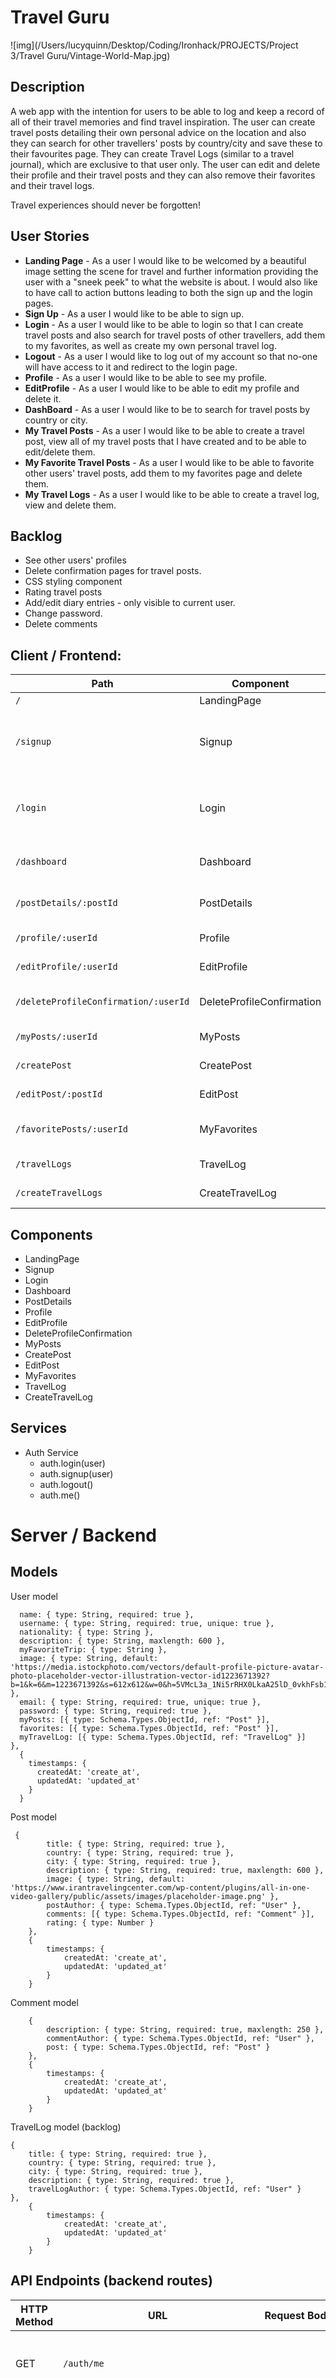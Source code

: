 # Travel Guru

![img](/Users/lucyquinn/Desktop/Coding/Ironhack/PROJECTS/Project 3/Travel Guru/Vintage-World-Map.jpg)

## Description

A web app with the intention for users to be able to log and keep a record of all of their travel memories and find travel inspiration.  The user can create travel posts detailing their own personal advice on the location and also they can search for other travellers' posts by country/city and save these to their favourites page.  They can create Travel Logs (similar to a travel journal), which are exclusive to that user only. The user can edit and delete their profile and their travel posts and they can also remove their favorites and their travel logs.  

Travel experiences should never be forgotten!

## User Stories

- **Landing Page** - As a user I would like to be welcomed by a beautiful image setting the scene for travel and further information providing the user with a "sneek peek" to what the website is about. I would also like to have call to action buttons leading to both the sign up and the login pages. 
- **Sign Up** - As a user I would like to be able to sign up.
- **Login** - As a user I would like to be able to login so that I can create travel posts and also search for travel posts of other travellers, add them to my favorites, as well as create my own personal travel log.
- **Logout** - As a user I would like to log out of my account so that no-one will have access to it and redirect to the login page.
- **Profile** - As a user I would like to be able to see my profile.
- **EditProfile** - As a user I would like to be able to edit my profile and delete it.
- **DashBoard** - As a user I would like to be to search for travel posts by country or city.
- **My Travel Posts** - As a user I would like to be able to create a travel post, view all of my travel posts that I have created and to be able to edit/delete them.
- **My Favorite Travel Posts** - As a user I would like to be able to favorite other users' travel posts, add them to my favorites page and delete them.
- **My Travel Logs** - As a user I would like to be able to create a travel log, view and delete them.

## Backlog

- See other users' profiles
- Delete confirmation pages for travel posts.
- CSS styling component
- Rating travel posts
- Add/edit diary entries - only visible to current user.
- Change password.
- Delete comments

## Client / Frontend:

| Path                                 | Component                 | Permissions                | Behaviour                                                    |
| ------------------------------------ | ------------------------- | -------------------------- | ------------------------------------------------------------ |
| `/`                                  | LandingPage               | Public `<Route>`           | Landing Page                                                 |
| `/signup`                            | Signup                    | anon only `<AnonRoute>`    | Signup form, link to login, navigate to homepage after signup. |
| `/login`                             | Login                     | anon only `<AnonRoute>`    | Login form, link to signup, navigate to homepage after login. |
| `/dashboard`                         | Dashboard                 | user only `<PrivateRoute>` | Search for travel posts by country/city.                     |
| `/postDetails/:postId`               | PostDetails               | user only `<PrivateRoute>` | See the specific travel post page.                           |
| `/profile/:userId`                   | Profile                   | user only `<PrivateRoute>` | Shows your profile page.                                     |
| `/editProfile/:userId`               | EditProfile               | user only `<PrivateRoute>` | Edit your profile.                                           |
| `/deleteProfileConfirmation/:userId` | DeleteProfileConfirmation | user only `<PrivateRoute>` | Delete your profile reconfirmation.                          |
| `/myPosts/:userId`                   | MyPosts                   | user only `<PrivateRoute>` | Shows all your travels posts.                                |
| `/createPost`                        | CreatePost                | user only `<PrivateRoute>` | Create a travel post.                                        |
| `/editPost/:postId`                  | EditPost                  | user only `<PrivateRoute>` | Edit a specific travel post.                                 |
| `/favoritePosts/:userId`             | MyFavorites               | user only `<PrivateRoute>` | Shows all your favorite travel posts.                        |
| `/travelLogs`                        | TravelLog                 | user only `<PrivateRoute>` | Shows all your Travel Logs.                                  |
| `/createTravelLogs`                  | CreateTravelLog           | user only `<PrivateRoute>` | Create a travel log.                                         |

## Components

- LandingPage
- Signup
- Login
- Dashboard
- PostDetails
- Profile
- EditProfile
- DeleteProfileConfirmation
- MyPosts
- CreatePost
- EditPost
- MyFavorites
- TravelLog
- CreateTravelLog

## Services

- Auth Service
  - auth.login(user)
  - auth.signup(user)
  - auth.logout()
  - auth.me()

# Server / Backend

## Models

User model

```
  name: { type: String, required: true },
  username: { type: String, required: true, unique: true },
  nationality: { type: String },
  description: { type: String, maxlength: 600 },
  myFavoriteTrip: { type: String },
  image: { type: String, default: 'https://media.istockphoto.com/vectors/default-profile-picture-avatar-photo-placeholder-vector-illustration-vector-id1223671392?b=1&k=6&m=1223671392&s=612x612&w=0&h=5VMcL3a_1Ni5rRHX0LkaA25lD_0vkhFsb1iVm1HKVSQ=' },
  email: { type: String, required: true, unique: true },
  password: { type: String, required: true },
  myPosts: [{ type: Schema.Types.ObjectId, ref: "Post" }],
  favorites: [{ type: Schema.Types.ObjectId, ref: "Post" }],
  myTravelLog: [{ type: Schema.Types.ObjectId, ref: "TravelLog" }]
},
  {
    timestamps: {
      createdAt: 'create_at',
      updatedAt: 'updated_at'
    }
  }

```

Post model

```
 {
        title: { type: String, required: true },
        country: { type: String, required: true },
        city: { type: String, required: true },
        description: { type: String, required: true, maxlength: 600 },
        image: { type: String, default: 'https://www.irantravelingcenter.com/wp-content/plugins/all-in-one-video-gallery/public/assets/images/placeholder-image.png' },
        postAuthor: { type: Schema.Types.ObjectId, ref: "User" },
        comments: [{ type: Schema.Types.ObjectId, ref: "Comment" }],
        rating: { type: Number }
    },
    {
        timestamps: {
            createdAt: 'create_at',
            updatedAt: 'updated_at'
        }
    }
```

Comment model

```
    {
        description: { type: String, required: true, maxlength: 250 },
        commentAuthor: { type: Schema.Types.ObjectId, ref: "User" },
        post: { type: Schema.Types.ObjectId, ref: "Post" }
    },
    {
        timestamps: {
            createdAt: 'create_at',
            updatedAt: 'updated_at'
        }
    }
```

TravelLog model (backlog)

```
{
    title: { type: String, required: true },
    country: { type: String, required: true },
    city: { type: String, required: true },
    description: { type: String, required: true },
    travelLogAuthor: { type: Schema.Types.ObjectId, ref: "User" }
},
    {
        timestamps: {
            createdAt: 'create_at',
            updatedAt: 'updated_at'
        }
    }
```



## API Endpoints (backend routes)

| HTTP Method | URL                                     | Request Body                                                 | Success status | Error Status | Description                                                  |
| ----------- | --------------------------------------- | ------------------------------------------------------------ | -------------- | ------------ | ------------------------------------------------------------ |
| GET         | `/auth/me`                              |                                                              | 200            | 401          | Check if user is logged in on every reload.                  |
| POST        | `/auth/signup`                          | {name, username,  email, password, image}                    | 201            | 404          | Checks if fields not empty (422) and user not exists (409), then create user with encrypted password, and store user in session. |
| POST        | `/auth/login`                           | {username, password}                                         | 200            | 401          | Checks if fields not empty (422), if user exists (404), and if password matches (404), then stores user in session. |
| GET         | `/auth/logout`                          |                                                              | 204            | 400          | Logs out the user.                                           |
| GET         | `/api/dashboard`                        |                                                              | 200            | 400          | Search for travel posts by country/city and display them.    |
| GET         | `/api/profile/:userId`                  |                                                              | 200            | 404          | Displays user profile.                                       |
| PUT         | `/api/editProfile/:userId`              | {name, username, nationality, myFavoriteTrip, description, image} | 200            | 404          | Edit profile.                                                |
| DELETE      | `/api/deleteProfileConfirmaton/:userId` |                                                              | 200            | 404          | Delete user profile account.                                 |
| GET         | `/api/post/:postId`                     |                                                              | 200            | 400          | Displays the selected travel post.                           |
| GET         | `/api/myPosts/:userId`                  |                                                              | 200            | 404          | Displays user's travel posts.                                |
| POST        | `/api/createPost`                       | {title, country, city, image, description}                   | 201            | 404          | Create travel post.                                          |
| PUT         | `/api/editPost/:postId`                 | {title, country, city, image, description}                   | 200            | 400          | Update travel post information.                              |
| DELETE      | `/api/deletePost/:postId`               |                                                              | 200            | 404          | Delete specific travel post.                                 |
| GET         | `/api/favoritePosts/:userId`            |                                                              | 200            | 404          | Displays user's favorite travel posts.                       |
| POST        | `/api/favoritePost/add/:postId/:userId` |                                                              | 200            | 404          | Add selected travel post to users' favorites.                |
| DELETE      | `/api/deleteFavorite/:favoritePostId`   |                                                              | 200            | 404          | Delete specific favorite post.                               |
| POST        | `/api/createComment/:postId`            | {description}                                                | 201            | 404          | Create a comment.                                            |
| GET         | `/api/travelLogs`                       |                                                              | 200            | 404          | Display the travelLogs.                                      |
| POST        | `/api/createTravelLog`                  | {title, country, city, description}                          | 201            | 404          | Create a travelLog.                                          |
| DELETE      | `/api/deleteTravelLog/:travelLogId`     |                                                              | 200            | 404          | Delete specific Travel Log.                                  |
| POST        | `/api/upload`                           | {image}                                                      | 200            | 404          | Upload image.                                                |



## Links

### Trello

[Link to your trello board](https://trello.com/b/KYujgK2d/travel-guru)

### Git

The url to your repository and to your deployed project

[Client repository Link](https://github.com/Lucy-Quinn/Client-Travel-Guru)

[Server repository Link](https://github.com/Lucy-Quinn/Server-Travel-Guru)

[Deployed App Link](https://travel-guru-iqpy.onrender.com)

### Slides

The URL to the presentation slides.

[Slides Link](https://docs.google.com/presentation/d/12rIX7fATtci4SrPKmXqkX-RDFTb45-fKOVrztC1gnn8/edit?usp=sharing)

### Collaboration

This project was created by:

- Lucy Quinn - [GitHub](https://github.com/Lucy-Quinn)
- Jaime Pinto - [GitHub](https://github.com/JaimePintoP)

